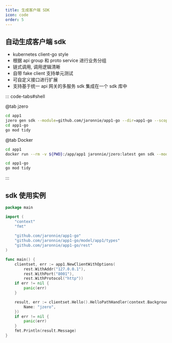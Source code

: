 ```yaml
---
title: 生成客户端 SDK
icon: code
order: 5
---
```


## 自动生成客户端 sdk

* kubernetes client-go style
* 根据 api group 和 proto service 进行业务分组
* 链式调用, 调用逻辑清晰
* 自带 fake client 支持单元测试
* 可自定义接口进行扩展
* 支持基于统一 api 网关的多服务 sdk 集成在一个 sdk 库中

::: code-tabs#shell

@tab jzero

```bash
cd app1
jzero gen sdk --module=github.com/jaronnie/app1-go --dir=app1-go --scope app1
cd app1-go
go mod tidy
```

@tab Docker
```bash
cd app1
docker run --rm -v ${PWD}:/app/app1 jaronnie/jzero:latest gen sdk --module=github.com/jaronnie/app1-go --dir=app1-go --scope app1 -w app1

cd app1-go
go mod tidy
```
:::

## sdk 使用实例

```go
package main

import (
	"context"
	"fmt"
	
	"github.com/jaronnie/app1-go"
	"github.com/jaronnie/app1-go/model/app1/types"
	"github.com/jaronnie/app1-go/rest"
)

func main() {
	clientset, err := app1.NewClientWithOptions(
		rest.WithAddr("127.0.0.1"),
		rest.WithPort("8001"),
		rest.WithProtocol("http"))
	if err != nil {
		panic(err)
	}

	result, err := clientset.Hello().HelloPathHandler(context.Background(), &types.PathRequest{
		Name: "jzero",
	})
	if err != nil {
		panic(err)
	}
	fmt.Println(result.Message)
}
```